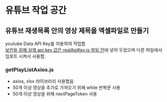 # 유튜브 작업 공간

## 유튜브 재생목록 안의 영상 제목을 엑셀파일로 만들기

youtube Data API Key를 이용하여 작업함  
<u>보안을 위해 실제 api key 값은 realApiKey.js 파일 안</u>에 넣어 두었으며 다른 파일에서 임포트 시켜서 사용함.

### getPlayListAxios.js

- axios, xlsx 라이브러리 사용했음
- 50개 이상 영상을 추가로 가져오기 위해 while 반복문 사용
- 50개 이상 영상을 위해 nextPageToken 사용
